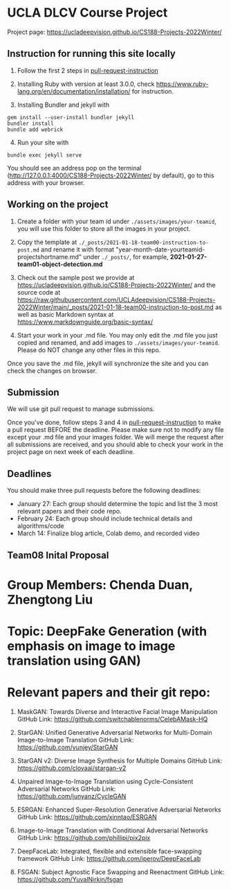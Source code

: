 # UCLA DLCV Course Project

Project page: https://ucladeepvision.github.io/CS188-Projects-2022Winter/

## Instruction for running this site locally

1. Follow the first 2 steps in [pull-request-instruction](pull-request-instruction.md)

2. Installing Ruby with version at least 3.0.0, check https://www.ruby-lang.org/en/documentation/installation/ for instruction.

3. Installing Bundler and jekyll with
```
gem install --user-install bundler jekyll
bundler install
bundle add webrick
```

4. Run your site with
```
bundle exec jekyll serve
```
You should see an address pop on the terminal (http://127.0.0.1:4000/CS188-Projects-2022Winter/ by default), go to this address with your browser.

## Working on the project

1. Create a folder with your team id under ```./assets/images/your-teamid```, you will use this folder to store all the images in your project.

2. Copy the template at ```./_posts/2021-01-18-team00-instruction-to-post.md``` and rename it with format "year-month-date-yourteamid-projectshortname.md" under ```./_posts/```, for example, **2021-01-27-team01-object-detection.md**

3. Check out the sample post we provide at https://ucladeepvision.github.io/CS188-Projects-2022Winter/ and the source code at https://raw.githubusercontent.com/UCLAdeepvision/CS188-Projects-2022Winter/main/_posts/2021-01-18-team00-instruction-to-post.md as well as basic Markdown syntax at https://www.markdownguide.org/basic-syntax/

4. Start your work in your .md file. You may only edit the .md file you just copied and renamed, and add images to ```./assets/images/your-teamid```. Please do NOT change any other files in this repo.

Once you save the .md file, jekyll will synchronize the site and you can check the changes on browser.

## Submission
We will use git pull request to manage submissions.

Once you've done, follow steps 3 and 4 in [pull-request-instruction](pull-request-instruction.md) to make a pull request BEFORE the deadline. Please make sure not to modify any file except your .md file and your images folder. We will merge the request after all submissions are received, and you should able to check your work in the project page on next week of each deadline.

## Deadlines
You should make three pull requests before the following deadlines:

*    January 27: Each group should determine the topic and list the 3 most relevant papers and their code repo.
*    February 24: Each group should include technical details and algorithms/code
*    March 14: Finalize blog article, Colab demo, and recorded video


## Team08 Inital Proposal

# Group  Members: Chenda Duan, Zhengtong Liu

# Topic: DeepFake Generation (with emphasis on image to image translation using GAN)

# Relevant papers and their git repo:

1. MaskGAN: Towards Diverse and Interactive Facial Image Manipulation
	GitHub Link: https://github.com/switchablenorms/CelebAMask-HQ

2. StarGAN: Unified Generative Adversarial Networks for Multi-Domain Image-to-Image Translation
    GitHub Link: https://github.com/yunjey/StarGAN

3. StarGAN v2: Diverse Image Synthesis for Multiple Domains
    GitHub Link: https://github.com/clovaai/stargan-v2

4. Unpaired Image-to-Image Translation using Cycle-Consistent Adversarial Networks
    GitHub Link: https://github.com/junyanz/CycleGAN

5. ESRGAN: Enhanced Super-Resolution Generative Adversarial Networks
    GitHub Link: https://github.com/xinntao/ESRGAN

6. Image-to-Image Translation with Conditional Adversarial Networks
    GitHub Link: https://github.com/phillipi/pix2pix

7. DeepFaceLab: Integrated, flexible and extensible face-swapping framework
    GitHub Link: https://github.com/iperov/DeepFaceLab

8. FSGAN: Subject Agnostic Face Swapping and Reenactment
    GitHub Link: https://github.com/YuvalNirkin/fsgan